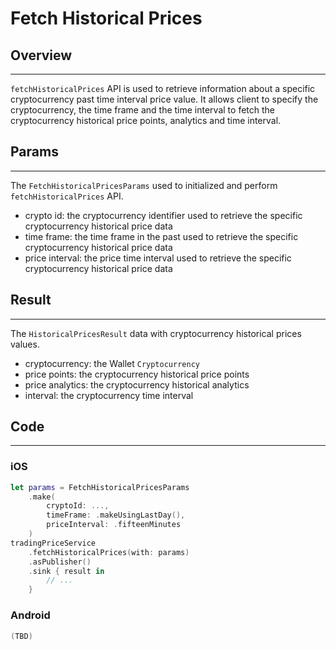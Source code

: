 # Fetch Historical Prices

## Overview
---
`fetchHistoricalPrices` API is used to retrieve information about a specific cryptocurrency past time interval price value. It allows client to specify the cryptocurrency, the time frame and the time interval to fetch the cryptocurrency historical price points, analytics and time interval.

## Params
---
The `FetchHistoricalPricesParams` used to initialized and perform `fetchHistoricalPrices` API.

- crypto id: the cryptocurrency identifier used to retrieve the specific cryptocurrency historical price data
- time frame: the time frame in the past used to retrieve the specific cryptocurrency historical price data
- price interval: the price time interval used to retrieve the specific cryptocurrency historical price data

## Result
---
The `HistoricalPricesResult` data with cryptocurrency historical prices values. 

- cryptocurrency: the Wallet `Cryptocurrency`
- price points: the cryptocurrency historical price points
- price analytics: the cryptocurrency historical analytics
- interval: the cryptocurrency time interval

## Code
---
### iOS
```swift
let params = FetchHistoricalPricesParams
    .make(
        cryptoId: ...,
        timeFrame: .makeUsingLastDay(),
        priceInterval: .fifteenMinutes
    )
tradingPriceService
    .fetchHistoricalPrices(with: params)
    .asPublisher()
    .sink { result in
        // ...
    }
```

### Android
```kotlin
(TBD)
```